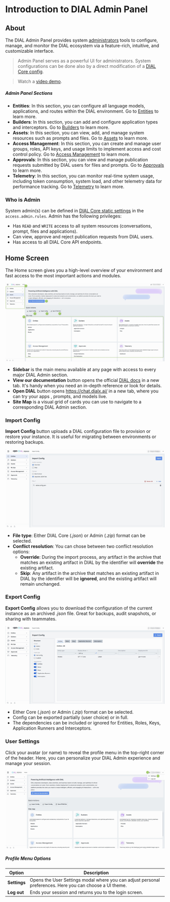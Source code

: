 # Introduction to DIAL Admin Panel

## About

The DIAL Admin Panel provides system [administrators](#who-is-admin) tools to configure, manage, and monitor the DIAL ecosystem via a feature-rich, intuitive, and customizable interface. 

> Admin Panel serves as a powerful UI for administrators. System configurations can be done also by a direct modification of a [DIAL Core config](https://github.com/epam/ai-dial-core).

> Watch a [video demo](https://www.linkedin.com/feed/update/urn:li:activity:7331009748303044608).

##### Admin Panel Sections

* **Entities**: In this section, you can configure all language models, applications, and routes within the DIAL environment. Go to [Entities](/docs/platform/11.admin-panel/entities-models.md) to learn more.
* **Builders**: In this section, you can add and configure application types and interceptors. Go to [Builders](/docs/platform/11.admin-panel/builders-application-runners.md) to learn more.
* **Assets**: In this section, you can view, add, and manage system resources such as prompts and files. Go to [Assets](/docs/platform/11.admin-panel/assets-files.md) to learn more.
* **Access Management**: In this section, you can create and manage user groups, roles, API keys, and usage limits to implement access and cost control policy. Go to [Access Management](/docs/platform/11.admin-panel/access-management-roles.md) to learn more.
* **Approvals**: In this section, you can view and manage publication requests submitted by DIAL users for files and prompts. Go to [Approvals](/docs/platform/11.admin-panel/approvals-file-publications.md) to learn more.
* **Telemetry**: In this section, you can monitor real-time system usage, including token consumption, system load, and other telemetry data for performance tracking. Go to [Telemetry](/docs/platform/11.admin-panel/telemetry-dashboard.md) to learn more.

### Who is Admin

System admin(s) can be defined in [DIAL Core static settings](https://github.com/epam/ai-dial-core?tab=readme-ov-file#static-settings) in the `access.admin.rules`. Admin has the following privileges:

* Has `READ` and `WRITE` access to all system resources (conversations, prompt, files and applications).
* Can view, approve and reject publication requests from DIAL users. 
* Has access to all DIAL Core API endpoints.

## Home Screen

The Home screen gives you a high-level overview of your environment and fast access to the most important actions and modules.

![ ](img/img.png)

* **Sidebar** is the main menu available at any page with access to every major DIAL Admin section.
* **View our documentation** button opens the official [DIAL docs](https://docs.dialx.ai/) in a new tab. It's handy when you need an in-depth reference or look for details.
* **Open DIAL** button opens https://chat.dialx.ai/ in a new tab, where you can try your apps , prompts, and models live.
* **Site Map** is a visual grid of cards you can use to navigate to a corresponding DIAL Admin section.

### Import Config

**Import Config** button uploads a DIAL configuration file to provision or restore your instance. It is useful for migrating between environments or restoring backups.

![](img/img_56.png)

* **File type**: Either DIAL Core (_.json_) or Admin (_.zip_) format can be selected.
* **Conflict resolution**: You can chose between two conflict resolution options:
  * **Override**: During the import process, any artifact in the archive that matches an existing artifact in DIAL by the identifier will **override** the existing artifact.
  * **Skip**: Any artifact in the archive that matches an existing artifact in DIAL by the identifier will be **ignored**, and the existing artifact will remain unchanged.

### Export Config

**Export Config** allows you to download the configuration of the current instance as an archived *.json* file. Great for backups, audit snapshots, or sharing with teammates.

![](img/img_57.png)

* Either Core (_.json_) or Admin (_.zip_) format can be selected.
* Config can be exported partially (user choice) or in full.
* The dependencies can be included or ignored for Entities, Roles, Keys, Application Runners and Interceptors. 


### User Settings

Click your avatar (or name) to reveal the profile menu in the top-right corner of the header. Here, you can personalize your DIAL Admin experience and manage your session.

![](img/img_1.png)

##### Profile Menu Options

| Option       | Description                                                              |
| ------------ | ------------------------------------------------------------------------ |
| **Settings** | Opens the User Settings modal where you can adjust personal preferences. Here you can choose a UI theme.|
| **Log out**  | Ends your session and returns you to the login screen.                   |



